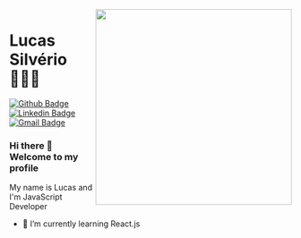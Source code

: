 <img align="right" width="350" height="350" src="https://www.hypeness.com.br/wp-content/uploads/2019/10/harpia-que-parece-pessoa-3.jpg">

# Lucas Silvério 👨🏽‍🚀
[![Github Badge](https://img.shields.io/badge/-Github-000?style=flat-square&logo=Github&logoColor=white&link=link_do_seu_perfil_no_github)](https://github.com/silverio-lucas)
[![Linkedin Badge](https://img.shields.io/badge/-LinkedIn-blue?style=flat-square&logo=Linkedin&logoColor=white&link=link_do_seu_perfil_no_linkedin)](https://www.linkedin.com/in/lucassilverio/)
[![Gmail Badge](https://img.shields.io/badge/-Gmail-c14438?style=flat-square&logo=Gmail&logoColor=white&link=mailto:seu_email)](mailto:lucas.jprm27@gmail.com)

### Hi there 👋 Welcome to my profile 


My name is Lucas and I'm JavaScript Developer
- 🌱 I’m currently learning React.js

<!--
**silverio-lucas/silverio-lucas** is a ✨ _special_ ✨ repository because its `README.md` (this file) appears on your GitHub profile.

Here are some ideas to get you started:

- 🔭 I’m currently working on ...
- 🌱 I’m currently learning ...
- 👯 I’m looking to collaborate on ...
- 🤔 I’m looking for help with ...
- 💬 Ask me about ...
- 📫 How to reach me: ...
- 😄 Pronouns: ...
- ⚡ Fun fact: ...
-->
